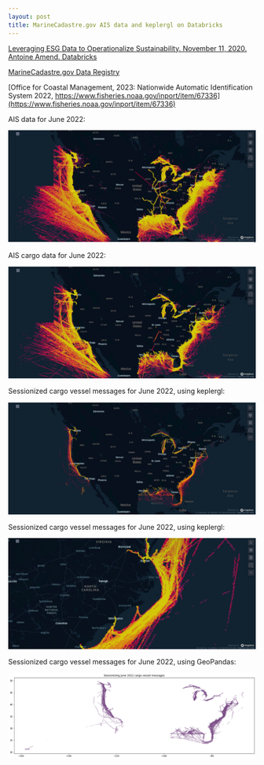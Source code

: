 ```yaml
---
layout: post
title: MarineCadastre.gov AIS data and keplergl on Databricks
---
```


[Leveraging ESG Data to Operationalize Sustainability. November 11, 2020. Antoine Amend. Databricks](https://www.databricks.com/blog/2020/11/11/leveraging-esg-data-to-operationalize-sustainability.html)

[MarineCadastre.gov Data Registry](https://marinecadastre.gov/data/)

[Office for Coastal Management, 2023: Nationwide Automatic Identification System 2022, https://www.fisheries.noaa.gov/inport/item/67336](https://www.fisheries.noaa.gov/inport/item/67336)

AIS data for June 2022: 

![June 2022](/images/MarineCadastre/keplergl-MarineCadastre.jpeg)

AIS cargo data for June 2022: 

![June 2022 cargo](/images/MarineCadastre/keplergl-MarineCadastre-cargo.jpeg)

Sessionized cargo vessel messages for June 2022, using keplergl:

![Sessionized cargo vessel messages for June 2022](/images/MarineCadastre/dbc-9528dae4-a240.cloud.databricks.com.jpeg)

Sessionized cargo vessel messages for June 2022, using keplergl:

![Sessionized cargo vessel messages for June 2022, using keplergl](/images/MarineCadastre/dbc-9528dae4-a240.cloud.databricks.com_zoom.jpeg)

Sessionized cargo vessel messages for June 2022, using GeoPandas:

![Sessionized cargo vessel messages for June 2022, using GeoPandas](/images/MarineCadastre/geopandas_sessionizing_june_2022.png)

